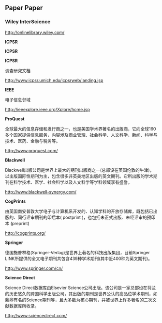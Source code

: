 ## Paper Paper

### **Wiley InterScience**

http://onlinelibrary.wiley.com/

**ICPSR**



**ICPSR**



 **ICPSR**

调查研究文档

http://www.icpsr.umich.edu/icpsrweb/landing.jsp

 **IEEE**

电子信息邻域

http://ieeexplore.ieee.org/Xplore/home.jsp

**ProQuest**

全球最大的信息存储和发行商之一，也是美国学术界著名的出版商，它向全球160多个国家提供信息服务，内容涉及商业管理、社会科学、人文科学、新闻、科学与技术、医药、金融与税务等。

http://www.proquest.com/

**Blackwell**

Blackwell出版公司是世界上最大的期刊出版商之一(总部设在英国伦敦的牛津)，以出版国际性期刊为主，包含很多非英美地区出版的英文期刊。它所出版的学术期刊在科学技术、医学、社会科学以及人文科学等学科领域享有盛誉。

http://www.blackwell-synergy.com/

**CogPrints**

由英国南安普敦大学电子与计算机系开发的、认知学科的开放存储库，既包括已出版的、同行评审期刊的印后本( postprint )，也包括未正式出版、未经评审的预印本 (preprint)

http://cogprints.org/

**Springer**

德国施普林格(Springer-Verlag)是世界上著名的科技出版集团，目前Springer LINK所提供的全文电子期刊共包含439种学术期刊(其中近400种为英文期刊)。

http://www.springer.com/cn/

**Science Direct**

Science Direct数据库由Elsevier Science公司出版。该公司是一家总部设在荷兰的历史悠久的跨国科学出版公司，其出版的期刊是世界公认的高品位学术期刊，如鼎鼎有名的Science期刊等，且大多数为核心期刊，并被世界上许多著名的二次文献数据库所收录。

http://www.sciencedirect.com/



